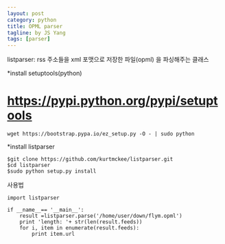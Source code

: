 ```yaml
---
layout: post
category: python
title: OPML parser
tagline: by JS Yang
tags: [parser]
---
```


listparser: rss 주소들을 xml 포맷으로 저장한 파일(opml) 을 파싱해주는 클래스

*install setuptools(python)

# https://pypi.python.org/pypi/setuptools

~~~~~~~~
wget https://bootstrap.pypa.io/ez_setup.py -O - | sudo python
~~~~~~~~

*install listparser

~~~~~~~~
$git clone https://github.com/kurtmckee/listparser.git
$cd listparser
$sudo python setup.py install
~~~~~~~~

사용법

~~~~~~~~
import listparser

if __name__== '__main__':
    result =listparser.parse('/home/user/down/flym.opml')
    print 'length: '+ str(len(result.feeds))
    for i, item in enumerate(result.feeds):
        print item.url
~~~~~~~~
